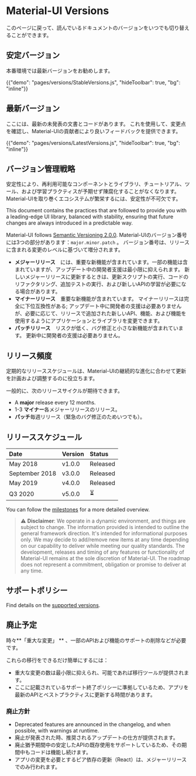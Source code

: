 # Material-UI Versions

<p class="description">このページに戻って、読んでいるドキュメントのバージョンをいつでも切り替えることができます。</p>

## 安定バージョン

本番環境では最新バージョンをお勧めします。

{{"demo": "pages/versions/StableVersions.js", "hideToolbar": true, "bg": "inline"}}

## 最新バージョン

ここには、最新の未発表の文書とコードがあります。 これを使用して、変更点を確認し、Material-UIの貢献者により良いフィードバックを提供できます。

{{"demo": "pages/versions/LatestVersions.js", "hideToolbar": true, "bg": "inline"}}

## バージョン管理戦略

安定性により、再利用可能なコンポーネントとライブラリ、チュートリアル、ツール、および学習プラクティスが予期せず陳腐化することがなくなります。 Material-UIを取り巻くエコシステムが繁栄するには、安定性が不可欠です。

This document contains the practices that are followed to provide you with a leading-edge UI library, balanced with stability, ensuring that future changes are always introduced in a predictable way.

Material-UI follows [Semantic Versioning 2.0.0](https://semver.org/). Material-UIのバージョン番号には3つの部分があります：` major.minor.patch ` 。 バージョン番号は、リリースに含まれる変更のレベルに基づいて増分されます。

- **メジャーリリース**　には、重要な新機能が含まれています。一部の機能は含まれていますが、アップデート中の開発者支援は最小限に抑えられます。 新しいメジャーリリースに更新するときは、更新スクリプトの実行、コードのリファクタリング、追加テストの実行、および新しいAPIの学習が必要になる場合があります。
- **マイナーリリース**　重要な新機能が含まれています。 マイナーリリースは完全に下位互換性がある; アップデート中に開発者の支援は必要ありませんが、必要に応じて、リリースで追加された新しいAPI、機能、および機能を使用するようにアプリケーションとライブラリを変更できます。
- **パッチリリース**　リスクが低く、バグ修正と小さな新機能が含まれています。 更新中に開発者の支援は必要ありません。

## リリース頻度

定期的なリリーススケジュールは、Material-UIの継続的な進化に合わせて更新を計画および調整するのに役立ちます。

一般的に、次のリリースサイクルが期待できます。

- A **major** release every 12 months.
- 1-3 **マイナー**各メジャーリリースのリリース。
- **パッチ**毎週リリース（緊急のバグ修正のためいつでも）。

## リリーススケジュール

| Date           | Version | Status   |
|:-------------- |:------- |:-------- |
| May 2018       | v1.0.0  | Released |
| September 2018 | v3.0.0  | Released |
| May 2019       | v4.0.0  | Released |
| Q3 2020        | v5.0.0  | ⏳        |


You can follow the [milestones](https://github.com/mui-org/material-ui/milestones) for a more detailed overview.

> ⚠️ **Disclaimer**: We operate in a dynamic environment, and things are subject to change. The information provided is intended to outline the general framework direction. It's intended for informational purposes only. We may decide to add/remove new items at any time depending on our capability to deliver while meeting our quality standards. The development, releases and timing of any features or functionality of Material-UI remains at the sole discretion of Material-UI. The roadmap does not represent a commitment, obligation or promise to deliver at any time.

## サポートポリシー

Find details on the [supported versions](/getting-started/support/#supported-versions).

## 廃止予定

時々**「重大な変更」 ** 、一部のAPIおよび機能のサポートの削除などが必要です。

これらの移行をできるだけ簡単にするには：

- 重大な変更の数は最小限に抑えられ、可能であれば移行ツールが提供されます。
- ここに記載されているサポート終了ポリシーに準拠しているため、アプリを最新のAPIとベストプラクティスに更新する時間があります。

### 廃止方針

- Deprecated features are announced in the changelog, and when possible, with warnings at runtime.
- 廃止が発表された時、推奨されるアップデートの仕方が提供されます。
- 廃止猶予期間中の安定したAPIの既存使用をサポートしているため、その期間中もコードは機能し続けます。
- アプリの変更を必要とするピア依存の更新（React）は、メジャーリリースでのみ行われます。
